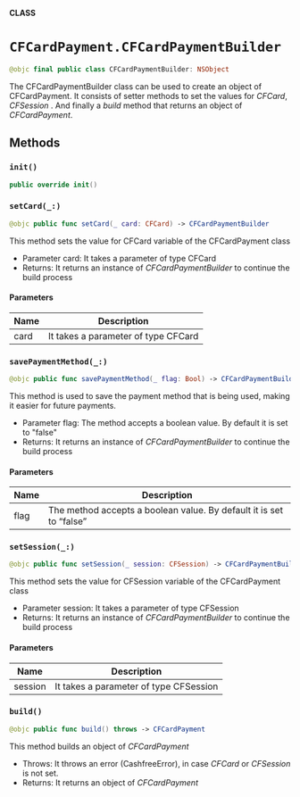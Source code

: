 **CLASS**

# `CFCardPayment.CFCardPaymentBuilder`

```swift
@objc final public class CFCardPaymentBuilder: NSObject
```

The CFCardPaymentBuilder class can be used to create an object of CFCardPayment. It consists of setter methods to set the values for *CFCard*, *CFSession* . And finally a *build* method that returns an object of *CFCardPayment*.

## Methods
### `init()`

```swift
public override init()
```

### `setCard(_:)`

```swift
@objc public func setCard(_ card: CFCard) -> CFCardPaymentBuilder
```

This method sets the value for CFCard variable of the CFCardPayment class
- Parameter card: It takes a parameter of type CFCard
- Returns: It returns an instance of *CFCardPaymentBuilder* to continue the build process

#### Parameters

| Name | Description |
| ---- | ----------- |
| card | It takes a parameter of type CFCard |

### `savePaymentMethod(_:)`

```swift
@objc public func savePaymentMethod(_ flag: Bool) -> CFCardPaymentBuilder
```

This method is used to save the payment method that is being used, making it easier for future payments.
- Parameter flag: The method accepts a boolean value. By default it is set to "false"
- Returns: It returns an instance of *CFCardPaymentBuilder* to continue the build process

#### Parameters

| Name | Description |
| ---- | ----------- |
| flag | The method accepts a boolean value. By default it is set to “false” |

### `setSession(_:)`

```swift
@objc public func setSession(_ session: CFSession) -> CFCardPaymentBuilder
```

This method sets the value for CFSession variable of the CFCardPayment class
- Parameter session: It takes a parameter of type CFSession
- Returns: It returns an instance of *CFCardPaymentBuilder* to continue the build process

#### Parameters

| Name | Description |
| ---- | ----------- |
| session | It takes a parameter of type CFSession |

### `build()`

```swift
@objc public func build() throws -> CFCardPayment
```

This method builds an object of *CFCardPayment*
- Throws: It throws an error (CashfreeError), in case *CFCard* or *CFSession* is not set.
- Returns: It returns an object of *CFCardPayment*

